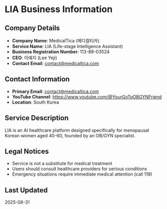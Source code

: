 # LIA Business Information

## Company Details
- **Company Name**: MedicalTica (메디컬티카)
- **Service Name**: LIA (Life-stage Intelligence Assistant)
- **Business Registration Number**: 113-88-03524
- **CEO**: 이예지 (Lee Yeji)
- **Contact Email**: contact@medicaltica.com

## Contact Information
- **Primary Email**: contact@medicaltica.com
- **YouTube Channel**: https://www.youtube.com/@YourGoToOBGYNFriend
- **Location**: South Korea

## Service Description
LIA is an AI healthcare platform designed specifically for menopausal Korean women aged 40-60, founded by an OB/GYN specialist.

## Legal Notices
- Service is not a substitute for medical treatment
- Users should consult healthcare providers for serious conditions
- Emergency situations require immediate medical attention (call 119)

## Last Updated
2025-08-31